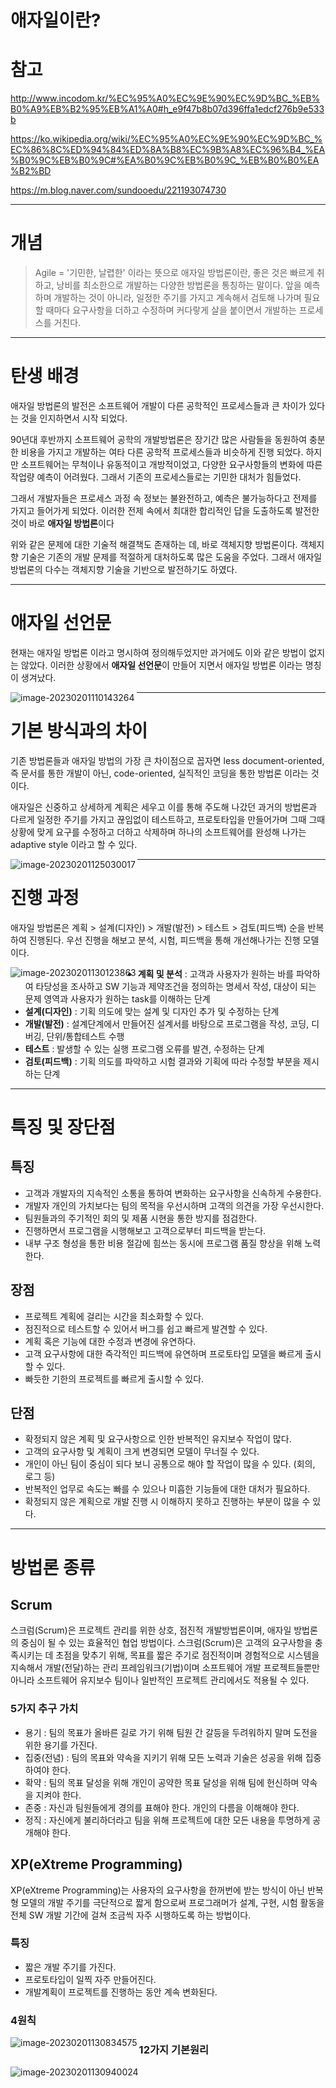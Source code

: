 # 애자일이란?

# 참고

http://www.incodom.kr/%EC%95%A0%EC%9E%90%EC%9D%BC_%EB%B0%A9%EB%B2%95%EB%A1%A0#h_e9f47b8b07d396ffa1edcf276b9e533b

https://ko.wikipedia.org/wiki/%EC%95%A0%EC%9E%90%EC%9D%BC_%EC%86%8C%ED%94%84%ED%8A%B8%EC%9B%A8%EC%96%B4_%EA%B0%9C%EB%B0%9C#%EA%B0%9C%EB%B0%9C_%EB%B0%B0%EA%B2%BD

https://m.blog.naver.com/sundooedu/221193074730





-----------------------------

# 개념

> Agile = '기민한, 날렵한' 이라는 뜻으로 애자일 방법론이란, 좋은 것은 빠르게 취하고, 낭비를 최소한으로 개발하는 다양한 방법론을 통칭하는 말이다. 앞을 예측하며 개발하는 것이 아니라, 일정한 주기를 가지고 계속해서 검토해 나가며 필요할 때마다 요구사항을 더하고 수정하며 커다랗게 살을 붙이면서 개발하는 프로세스를 거친다.



---

# 탄생 배경

애자일 방법론의 발전은 소프트웨어 개발이 다른 공학적인 프로세스들과 큰 차이가 있다는 것을 인지하면서 시작 되었다.

90년대 후반까지 소프트웨어 공학의 개발방법론은 장기간 많은 사람들을 동원하여 충분한 비용을 가지고 개발하는 여타 다른 공학적 프로세스들과 비슷하게 진행 되었다. 하지만 소프트웨어는 무척이나 유동적이고 개방적이었고, 다양한 요구사항들의 변화에 따른 작업량 예측이 어려웠다. 그래서 기존의 프로세스들로는 기민한 대처가 힘들었다.

그래서 개발자들은 프로세스 과정 속 정보는 불완전하고, 예측은 불가능하다고 전제를 가지고 들어가게 되었다. 이러한 전제 속에서 최대한 합리적인 답을 도출하도록 발전한 것이 바로 **애자일 방법론**이다

위와 같은 문제에 대한 기술적 해결책도 존재하는 데, 바로 객체지향 방법론이다. 객체지향 기술은 기존의 개발 문제를 적절하게 대처하도록 많은 도움을 주었다. 그래서 애자일 방법론의 다수는 객체지향 기술을 기반으로 발전하기도 하였다.



---

# 애자일 선언문

현재는 애자일 방법론 이라고 명시하여 정의해두었지만 과거에도 이와 같은 방법이 없지는 않았다. 이러한 상황에서 **애자일 선언문**이 만들어 지면서 애자일 방법론 이라는 명칭이 생겨났다.

<img src="애자일이란.assets/image-20230201110143264.png" alt="image-20230201110143264"  align='left'/>



---

# 기본 방식과의 차이

기존 방법론들과 애자일 방법의 가장 큰 차이점으로 꼽자면 less document-oriented, 즉 문서를 통한 개발이 아닌, code-oriented, 실직적인 코딩을 통한 방법론 이라는 것이다. 

애자일은 신중하고 상세하게 계획은 세우고 이를 통해 주도해 나갔던 과거의 방법론과 다르게 일정한 주기를 가지고 끊임없이 테스트하고, 프로토타입을 만들어가며 그때 그때 상황에 맞게 요구를 수정하고 더하고 삭제하며 하나의 소프트웨어를 완성해 나가는 adaptive style 이라고 할 수 있다.

<img src="애자일이란.assets/image-20230201125030017.png" alt="image-20230201125030017"  align='left'/>





---

# 진행 과정

애자일 방법론은 계획 > 설계(디자인) > 개발(발전) > 테스트 >  검토(피드백) 순을 반복하여 진행된다. 우선 진행을 해보고 분석, 시험, 피드백을 통해 개선해나가는 진행 모델이다.

<img src="애자일이란.assets/image-20230201130123863.png" alt="image-20230201130123863"  align='left'/>

- **계획 및 분석** : 고객과 사용자가 원하는 바를 파악하여 타당성을 조사하고 SW 기능과 제약조건을 정의하는 명세서 작성, 대상이 되는 문제 영역과 사용자가 원하는 task를 이해하는 단계
- **설계(디자인)** : 기획 의도에 맞는 설계 및 디자인 추가 및 수정하는 단계
- **개발(발전)** : 설계단계에서 만들어진 설계서를 바탕으로 프로그램을 작성, 코딩, 디버깅, 단위/통합테스트 수행
- **테스트** : 발생할 수 있는 실행 프로그램 오류를 발견, 수정하는 단계
- **검토(피드백)** : 기획 의도를 파악하고 시험 결과와 기획에 따라 수정할 부분을 제시하는 단계





---

# 특징 및 장단점

## 특징

- 고객과 개발자의 지속적인 소통을 통하여 변화하는 요구사항을 신속하게 수용한다.
- 개발자 개인의 가치보다는 팀의 목적을 우선시하며 고객의 의견을 가장 우선시한다.
- 팀원들과의 주기적인 회의 및 제품 시현을 통한 방지를 점검한다.
- 진행하면서 프로그램을 시행해보고 고객으로부터 피드백을 받는다.
- 내부 구조 형성을 통한 비용 절감에 힘쓰는 동시에 프로그램 품질 향상을 위해 노력한다.



## 장점

- 프로젝트 계획에 걸리는 시간을 최소화할 수 있다.
- 점진적으로 테스트할 수 있어서 버그를 쉽고 빠르게 발견할 수 있다.
- 계획 혹은 기능에 대한 수정과 변경에 유연하다.
- 고객 요구사항에 대한 즉각적인 피드백에 유연하며 프로토타입 모델을 빠르게 출시할 수 있다.
- 빠듯한 기한의 프로젝트를 빠르게 출시할 수 있다.



## 단점

- 확정되지 않은 계획 및 요구사항으로 인한 반복적인 유지보수 작업이 많다.
- 고객의 요구사항 및 계획이 크게 변경되면 모델이 무너질 수 있다.
- 개인이 아닌 팀이 중심이 되다 보니 공통으로 해야 할 작업이 많을 수 있다. (회의, 로그 등)
- 반복적인 업무로 속도는 빠를 수 있으나 미흡한 기능들에 대한 대처가 필요하다.
- 확정되지 않은 계획으로 개발 진행 시 이해하지 못하고 진행하는 부분이 많을 수 있다.





---

# 방법론 종류

## Scrum

스크럼(Scrum)은 프로젝트 관리를 위한 상호, 점진적 개발방법론이며, 애자일 방법론의 중심이 될 수 있는 효율적인 협업 방법이다. 스크럼(Scrum)은 고객의 요구사항을 충족시키는 데 초점을 맞추기 위해, 목표를 짧은 주기로 점진적이며 경험적으로 시스템을 지속해서 개발(전달)하는 관리 프레임워크(기법)이며 소프트웨어 개발 프로젝트들뿐만 아니라 소프트웨어 유지보수 팀이나 일반적인 프로젝트 관리에서도 적용될 수 있다.



### 5가지 추구 가치

- 용기 : 팀의 목표가 올바른 길로 가기 위해 팀원 간 갈등을 두려워하지 말며 도전을 위한 용기를 가진다.
- 집중(전념) : 팀의 목표와 약속을 지키기 위해 모든 노력과 기술은 성공을 위해 집중하여야 한다.
- 확약 : 팀의 목표 달성을 위해 개인이 공약한 목표 달성을 위해 팀에 헌신하며 약속을 지켜야 한다.
- 존중 : 자신과 팀원들에게 경의를 표해야 한다. 개인의 다름을 이해해야 한다.
- 정직 : 자신에게 불리하더라고 팀을 위해 프로젝트에 대한 모든 내용을 투명하게 공개해야 한다.





## XP(eXtreme Programming)

XP(eXtreme Programming)는 사용자의 요구사항을 한꺼번에 받는 방식이 아닌 반복형 모델의 개발 주기를 극단적으로 짧게 함으로써 프로그래머가 설계, 구현, 시험 활동을 전체 SW 개발 기간에 걸쳐 조금씩 자주 시행하도록 하는 방법이다.



### 특징

- 짧은 개발 주기를 가진다.
- 프로토타입이 일찍 자주 만들어진다.
- 개발계획이 프로젝트를 진행하는 동안 계속 변화된다.



### 4원칙

<img src="애자일이란.assets/image-20230201130834575.png" alt="image-20230201130834575" style="zoom:100%;" align='left'/>



### 12가지 기본원리

<img src="애자일이란.assets/image-20230201130940024.png" alt="image-20230201130940024"  align='left'/>